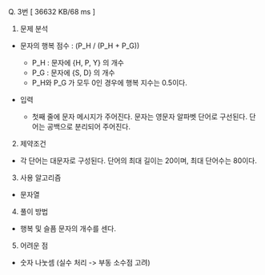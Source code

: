 Q. 3번 [ 36632 KB/68 ms ]

1. 문제 분석
- 문자의 행복 점수 : (P_H / (P_H + P_G))
  - P_H : 문자에 {H, P, Y} 의 개수
  - P_G : 문자에 {S, D} 의 개수
  - P_H와 P_G 가 모두 0인 경우에 행복 지수는 0.5이다.


- 입력
  - 첫째 줄에 문자 메시지가 주어진다. 문자는 영문자 알파벳 단어로 구선된다. 단어는 공백으로 분리되어 주어진다. 

2. 제약조건
- 각 단어는 대문자로 구성된다. 단어의 최대 길이는 20이며, 최대 단어수는 80이다.

3. 사용 알고리즘
- 문자열

4. 풀이 방법
- 행복 및 슬픔 문자의 개수를 센다.

5. 어려운 점
- 숫자 나눗셈 (실수 처리 -> 부동 소수점 고려)